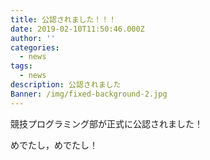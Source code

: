 ```yaml
---
title: 公認されました！！！
date: 2019-02-10T11:50:46.000Z
author: ''
categories:
  - news
tags:
  - news
description: 公認されました
Banner: /img/fixed-background-2.jpg
---
```

競技プログラミング部が正式に公認されました！

めでたし，めでたし！

<!--more-->
